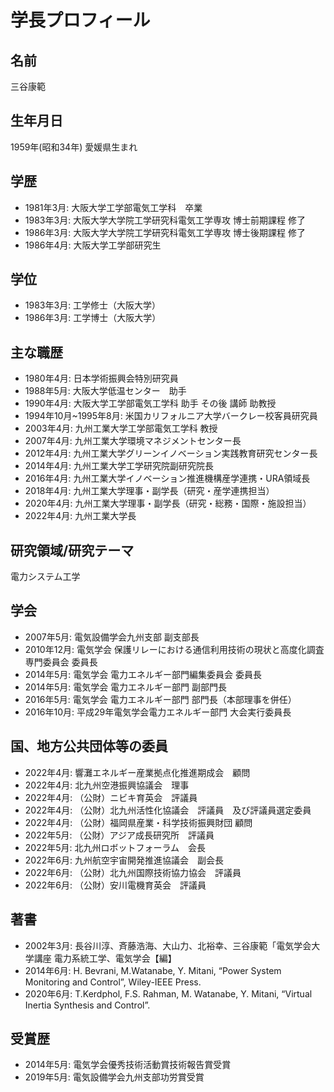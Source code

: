# 学長プロフィール

## 名前
三谷康範

## 生年月日
1959年(昭和34年) 愛媛県生まれ

## 学歴
- 1981年3月: 大阪大学工学部電気工学科　卒業
- 1983年3月: 大阪大学大学院工学研究科電気工学専攻 博士前期課程 修了
- 1986年3月: 大阪大学大学院工学研究科電気工学専攻 博士後期課程 修了
- 1986年4月: 大阪大学工学部研究生

## 学位
- 1983年3月: 工学修士（大阪大学）
- 1986年3月: 工学博士（大阪大学）

## 主な職歴
- 1980年4月: 日本学術振興会特別研究員
- 1988年5月: 大阪大学低温センター　助手
- 1990年4月: 大阪大学工学部電気工学科 助手 その後 講師 助教授
- 1994年10月~1995年8月: 米国カリフォルニア大学バークレー校客員研究員
- 2003年4月: 九州工業大学工学部電気工学科 教授
- 2007年4月: 九州工業大学環境マネジメントセンター長
- 2012年4月: 九州工業大学グリーンイノベーション実践教育研究センター長
- 2014年4月: 九州工業大学工学研究院副研究院長
- 2016年4月: 九州工業大学イノベーション推進機構産学連携・URA領域長
- 2018年4月: 九州工業大学理事・副学長（研究・産学連携担当）
- 2020年4月: 九州工業大学理事・副学長（研究・総務・国際・施設担当）
- 2022年4月: 九州工業大学長

## 研究領域/研究テーマ
電力システム工学

## 学会
- 2007年5月: 電気設備学会九州支部 副支部長
- 2010年12月: 電気学会 保護リレーにおける通信利用技術の現状と高度化調査専門委員会 委員長
- 2014年5月: 電気学会 電力エネルギー部門編集委員会 委員長
- 2014年5月: 電気学会 電力エネルギー部門 副部門長
- 2016年5月: 電気学会 電力エネルギー部門 部門長（本部理事を併任）
- 2016年10月: 平成29年電気学会電力エネルギー部門 大会実行委員長

## 国、地方公共団体等の委員
- 2022年4月: 響灘エネルギー産業拠点化推進期成会　顧問
- 2022年4月: 北九州空港振興協議会　理事
- 2022年4月: （公財）ニビキ育英会　評議員
- 2022年4月: （公財）北九州活性化協議会　評議員　及び評議員選定委員
- 2022年4月: （公財）福岡県産業・科学技術振興財団 顧問
- 2022年5月: （公財）アジア成長研究所　評議員
- 2022年5月: 北九州ロボットフォーラム　会長
- 2022年6月: 九州航空宇宙開発推進協議会　副会長
- 2022年6月: （公財）北九州国際技術協力協会　評議員
- 2022年6月: （公財）安川電機育英会　評議員

## 著書
- 2002年3月: 長谷川淳、斉藤浩海、大山力、北裕幸、三谷康範「電気学会大学講座 電力系統工学、電気学会【編】
- 2014年6月: H. Bevrani, M.Watanabe, Y. Mitani, “Power System Monitoring and Control”, Wiley-IEEE Press.
- 2020年6月: T.Kerdphol, F.S. Rahman, M. Watanabe, Y. Mitani, “Virtual Inertia Synthesis and Control”.

## 受賞歴
- 2014年5月: 電気学会優秀技術活動賞技術報告賞受賞
- 2019年5月: 電気設備学会九州支部功労賞受賞
